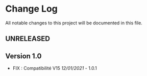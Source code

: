 # Change Log
All notable changes to this project will be documented in this file.

## UNRELEASED


## Version 1.0
- FIX : Compatibilité V15  *12/01/2021* - 1.0.1

